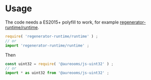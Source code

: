 # Usage

The code needs a ES2015+ polyfill to work, for example
[regenerator-runtime/runtime](https://babeljs.io/docs/usage/polyfill).
```js
require( 'regenerator-runtime/runtime' ) ;
// or
import 'regenerator-runtime/runtime' ;
```

Then
```js
const uint32 = require( '@aureooms/js-uint32' ) ;
// or
import * as uint32 from '@aureooms/js-uint32' ;
```
